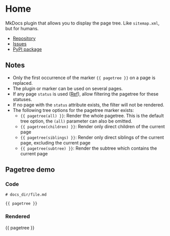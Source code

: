 # Home

MkDocs plugin that allows you to display the page tree. Like `sitemap.xml`, but for humans.

- [Repository](https://github.com/tombreit/mkdocs-pagetree-plugin)
- [Issues](https://github.com/tombreit/mkdocs-pagetree-plugin/issues)
- [PyPI package](https://pypi.org/project/mkdocs-pagetree-plugin/)

## Notes

- Only the first occurrence of the marker <code>&#123;&#123; pagetree &#125;&#125;</code> on a page is replaced.
- The plugin or marker can be used on several pages.
- If any page `status` is used ([Ref](https://squidfunk.github.io/mkdocs-material/reference/#setting-the-page-status)), allow filtering the pagetree for these statuses.
- If no page with the `status` attribute exists, the filter will not be rendered.
- The following tree options for the pagetree marker exists:
    - <code>&#123;&#123; pagetree(all) &#125;&#125;</code>: Render the whole pagetree. This is the default tree option, the `(all)` parameter can also be omitted.
    - <code>&#123;&#123; pagetree(children) &#125;&#125;</code>: Render only direct children of the current page
    - <code>&#123;&#123; pagetree(siblings) &#125;&#125;</code>: Render only direct siblings of the current page, excluding the current page
    - <code>&#123;&#123; pagetree(subtree) &#125;&#125;</code>: Render the subtree which contains the current page

## Pagetree demo

### Code

<pre><code># docs_dir/file.md

&#123;&#123; pagetree &#125;&#125;
</code></pre>

### Rendered

{{ pagetree }}
